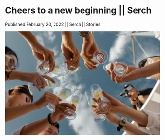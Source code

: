 # Cheers to a new beginning || Serch

Published February 20, 2022 || Serch || Stories

![We are live, Serch](../../../../../assets/blog/cheers-to-a-new-beginning.jpg)
